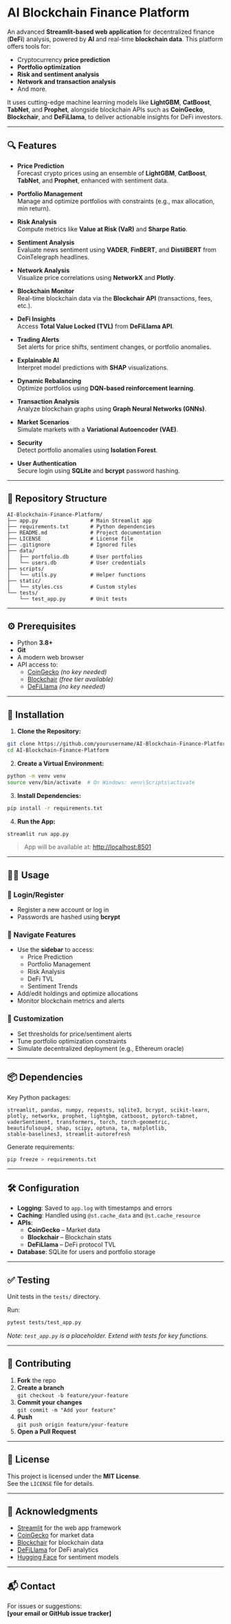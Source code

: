 
# **AI Blockchain Finance Platform**

An advanced **Streamlit-based web application** for decentralized finance (**DeFi**) analysis, powered by **AI** and real-time **blockchain data**. This platform offers tools for:

- Cryptocurrency **price prediction**
- **Portfolio optimization**
- **Risk and sentiment analysis**
- **Network and transaction analysis**
- And more.

It uses cutting-edge machine learning models like **LightGBM**, **CatBoost**, **TabNet**, and **Prophet**, alongside blockchain APIs such as **CoinGecko**, **Blockchair**, and **DeFiLlama**, to deliver actionable insights for DeFi investors.

---

## 🔍 **Features**

- **Price Prediction**  
  Forecast crypto prices using an ensemble of **LightGBM**, **CatBoost**, **TabNet**, and **Prophet**, enhanced with sentiment data.

- **Portfolio Management**  
  Manage and optimize portfolios with constraints (e.g., max allocation, min return).

- **Risk Analysis**  
  Compute metrics like **Value at Risk (VaR)** and **Sharpe Ratio**.

- **Sentiment Analysis**  
  Evaluate news sentiment using **VADER**, **FinBERT**, and **DistilBERT** from CoinTelegraph headlines.

- **Network Analysis**  
  Visualize price correlations using **NetworkX** and **Plotly**.

- **Blockchain Monitor**  
  Real-time blockchain data via the **Blockchair API** (transactions, fees, etc.).

- **DeFi Insights**  
  Access **Total Value Locked (TVL)** from **DeFiLlama API**.

- **Trading Alerts**  
  Set alerts for price shifts, sentiment changes, or portfolio anomalies.

- **Explainable AI**  
  Interpret model predictions with **SHAP** visualizations.

- **Dynamic Rebalancing**  
  Optimize portfolios using **DQN-based reinforcement learning**.

- **Transaction Analysis**  
  Analyze blockchain graphs using **Graph Neural Networks (GNNs)**.

- **Market Scenarios**  
  Simulate markets with a **Variational Autoencoder (VAE)**.

- **Security**  
  Detect portfolio anomalies using **Isolation Forest**.

- **User Authentication**  
  Secure login using **SQLite** and **bcrypt** password hashing.

---

## 📁 **Repository Structure**

```
AI-Blockchain-Finance-Platform/
├── app.py                 # Main Streamlit app
├── requirements.txt       # Python dependencies
├── README.md              # Project documentation
├── LICENSE                # License file
├── .gitignore             # Ignored files
├── data/
│   ├── portfolio.db       # User portfolios
│   └── users.db           # User credentials
├── scripts/
│   └── utils.py           # Helper functions
├── static/
│   └── styles.css         # Custom styles
└── tests/
    └── test_app.py        # Unit tests
```

---

## ⚙️ **Prerequisites**

- Python **3.8+**
- **Git**
- A modern web browser  
- API access to:
  - [CoinGecko](https://coingecko.com) *(no key needed)*
  - [Blockchair](https://blockchair.com) *(free tier available)*
  - [DeFiLlama](https://defillama.com) *(no key needed)*

---

## 🚀 **Installation**

1. **Clone the Repository:**

```bash
git clone https://github.com/yourusername/AI-Blockchain-Finance-Platform.git
cd AI-Blockchain-Finance-Platform
```

2. **Create a Virtual Environment:**

```bash
python -m venv venv
source venv/bin/activate  # On Windows: venv\Scripts\activate
```

3. **Install Dependencies:**

```bash
pip install -r requirements.txt
```

4. **Run the App:**

```bash
streamlit run app.py
```

> App will be available at: [http://localhost:8501](http://localhost:8501)

---

## 🧑‍💼 **Usage**

### 🔐 Login/Register

- Register a new account or log in
- Passwords are hashed using **bcrypt**

### 🧭 Navigate Features

- Use the **sidebar** to access:
  - Price Prediction
  - Portfolio Management
  - Risk Analysis
  - DeFi TVL
  - Sentiment Trends
- Add/edit holdings and optimize allocations
- Monitor blockchain metrics and alerts

### 🔧 Customization

- Set thresholds for price/sentiment alerts
- Tune portfolio optimization constraints
- Simulate decentralized deployment (e.g., Ethereum oracle)

---

## 📦 **Dependencies**

Key Python packages:

```
streamlit, pandas, numpy, requests, sqlite3, bcrypt, scikit-learn,
plotly, networkx, prophet, lightgbm, catboost, pytorch-tabnet,
vaderSentiment, transformers, torch, torch-geometric,
beautifulsoup4, shap, scipy, optuna, ta, matplotlib,
stable-baselines3, streamlit-autorefresh
```

Generate requirements:

```bash
pip freeze > requirements.txt
```

---

## 🛠️ **Configuration**

- **Logging**: Saved to `app.log` with timestamps and errors
- **Caching**: Handled using `@st.cache_data` and `@st.cache_resource`
- **APIs**:
  - **CoinGecko** – Market data
  - **Blockchair** – Blockchain stats
  - **DeFiLlama** – DeFi protocol TVL
- **Database**: SQLite for users and portfolio storage

---

## ✅ **Testing**

Unit tests in the `tests/` directory.

Run:

```bash
pytest tests/test_app.py
```

*Note: `test_app.py` is a placeholder. Extend with tests for key functions.*

---

## 🤝 **Contributing**

1. **Fork** the repo  
2. **Create a branch**  
   `git checkout -b feature/your-feature`
3. **Commit your changes**  
   `git commit -m "Add your feature"`
4. **Push**  
   `git push origin feature/your-feature`
5. **Open a Pull Request**

---

## 📄 **License**

This project is licensed under the **MIT License**.  
See the `LICENSE` file for details.

---

## 🙏 **Acknowledgments**

- [Streamlit](https://streamlit.io/) for the web app framework  
- [CoinGecko](https://coingecko.com) for market data  
- [Blockchair](https://blockchair.com) for blockchain data  
- [DeFiLlama](https://defillama.com) for DeFi analytics  
- [Hugging Face](https://huggingface.co) for sentiment models  

---

## 📬 **Contact**

For issues or suggestions:  
**[your email or GitHub issue tracker]**
